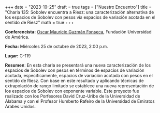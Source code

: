+++
date  = "2023-10-25"
draft = true
tags  = ["Nuestro Encuentro"]
title = "Charla 135: Sobolev encuentra a Riesz: una caracterización alternativa de los espacios de Sobolev con pesos vía espacios de variación acotada en el sentido de Riesz"
math  = true
+++

**Conferencista:** [Oscar Mauricio Guzmán Fonseca](https://www.researchgate.net/profile/Oscar-Guzman-Fonseca), Fundación Universidad de América.

**Fecha:** Miércoles 25 de octubre de 2023, 2:00 p.m.

**Lugar:** C-119

**Resumen**: En esta charla se presentará una nueva caracterización de los espacios de Sobolev con pesos en términos de espacios de variación acotada, especifícamente, espacios de variación acotada con pesos en el sentido de Riesz. Con base en este resultado y aplicando técnicas de extrapolación de rango limitado se establece una nueva representación de los espacios de Sobolev con exponente variable. Este proyecto fue realizado con los Porfesores David Cruz-Uribe de la Universidad de Alabama y con el Profesor Humberto Rafeiro de la Universidad de Emiratos  Árabes Unidos.
